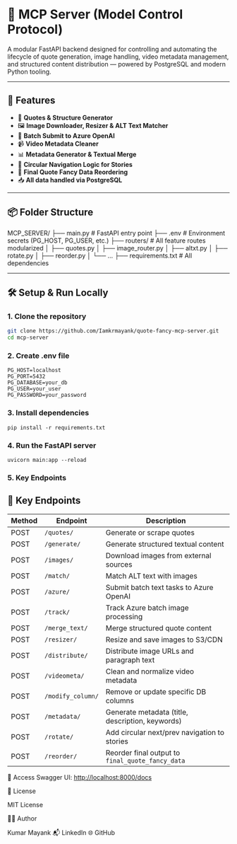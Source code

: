 # 🧠 MCP Server (Model Control Protocol)

A modular FastAPI backend designed for controlling and automating the lifecycle of quote generation, image handling, video metadata management, and structured content distribution — powered by PostgreSQL and modern Python tooling.

---

## 🚀 Features

- 🔡 **Quotes & Structure Generator**
- 🖼️ **Image Downloader, Resizer & ALT Text Matcher**
- 🔄 **Batch Submit to Azure OpenAI**
- 📹 **Video Metadata Cleaner**
- 📊 **Metadata Generator & Textual Merge**
- 🧭 **Circular Navigation Logic for Stories**
- 🧹 **Final Quote Fancy Data Reordering**
- 📥 **All data handled via PostgreSQL**

---

## 📦 Folder Structure

MCP_SERVER/
├── main.py                  # FastAPI entry point
├── .env                     # Environment secrets (PG_HOST, PG_USER, etc.)
├── routers/                 # All feature routes modularized
│   ├── quotes.py
│   ├── image_router.py
│   ├── altxt.py
│   ├── rotate.py
│   ├── reorder.py
│   └── …
├── requirements.txt         # All dependencies


---

## 🛠️ Setup & Run Locally

### 1. Clone the repository

```bash
git clone https://github.com/Iamkrmayank/quote-fancy-mcp-server.git
cd mcp-server
```
### 2. Create .env file

```
PG_HOST=localhost
PG_PORT=5432
PG_DATABASE=your_db
PG_USER=your_user
PG_PASSWORD=your_password
```

### 3. Install dependencies
```
pip install -r requirements.txt
```
### 4. Run the FastAPI server
```
uvicorn main:app --reload
```

### 5. Key Endpoints

## 🔁 Key Endpoints

| Method | Endpoint             | Description                                      |
|--------|----------------------|--------------------------------------------------|
| POST   | `/quotes/`           | Generate or scrape quotes                        |
| POST   | `/generate/`         | Generate structured textual content              |
| POST   | `/images/`           | Download images from external sources            |
| POST   | `/match/`            | Match ALT text with images                       |
| POST   | `/azure/`            | Submit batch text tasks to Azure OpenAI          |
| POST   | `/track/`            | Track Azure batch image processing               |
| POST   | `/merge_text/`       | Merge structured quote content                   |
| POST   | `/resizer/`          | Resize and save images to S3/CDN                 |
| POST   | `/distribute/`       | Distribute image URLs and paragraph text         |
| POST   | `/videometa/`        | Clean and normalize video metadata               |
| POST   | `/modify_column/`    | Remove or update specific DB columns             |
| POST   | `/metadata/`         | Generate metadata (title, description, keywords) |
| POST   | `/rotate/`           | Add circular next/prev navigation to stories     |
| POST   | `/reorder/`          | Reorder final output to `final_quote_fancy_data` |

📍 Access Swagger UI: [http://localhost:8000/docs](http://localhost:8000/docs)

📄 License

MIT License


👨‍💻 Author

Kumar Mayank
📬 LinkedIn
🌐 GitHub
